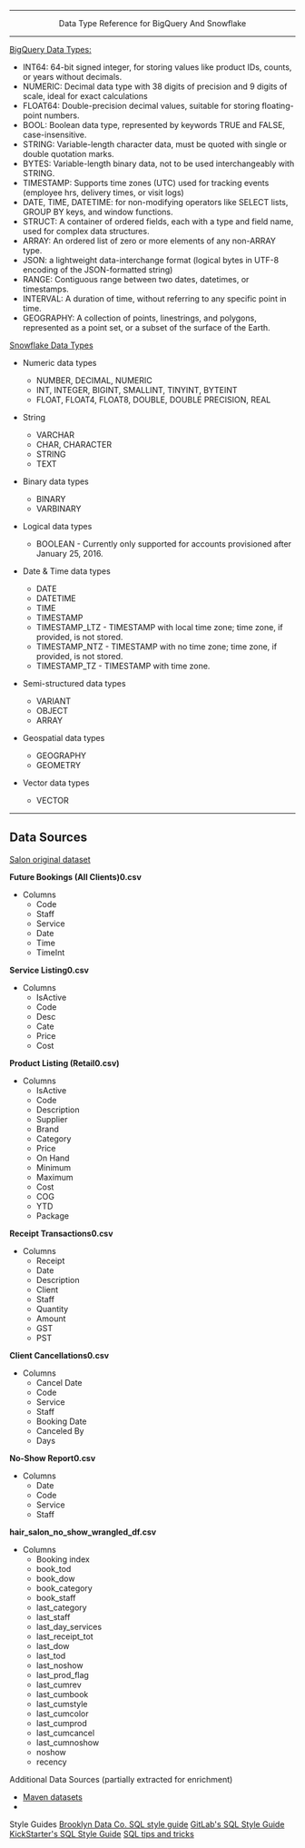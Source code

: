 ----------

<p align="center">
  Data Type Reference for BigQuery And Snowflake
</p>

----------

[BigQuery Data Types:](https://cloud.google.com/bigquery/docs/reference/standard-sql/data-types)

- INT64: 64-bit signed integer, for storing values like product IDs, counts, or years without decimals.
- NUMERIC: Decimal data type with 38 digits of precision and 9 digits of scale, ideal for exact calculations
- FLOAT64: Double-precision decimal values, suitable for storing floating-point numbers.
- BOOL: Boolean data type, represented by keywords TRUE and FALSE, case-insensitive.
- STRING: Variable-length character data, must be quoted with single or double quotation marks.
- BYTES: Variable-length binary data, not to be used interchangeably with STRING.
- TIMESTAMP: Supports time zones (UTC) used for tracking events (employee hrs, delivery times, or visit logs)
- DATE, TIME, DATETIME: for non-modifying operators like SELECT lists, GROUP BY keys, and window functions.
- STRUCT: A container of ordered fields, each with a type and field name, used for complex data structures.
- ARRAY: An ordered list of zero or more elements of any non-ARRAY type.
- JSON: a lightweight data-interchange format (logical bytes in UTF-8 encoding of the JSON-formatted string)
- RANGE: Contiguous range between two dates, datetimes, or timestamps.
- INTERVAL: A duration of time, without referring to any specific point in time.
- GEOGRAPHY: A collection of points, linestrings, and polygons, represented as a point set, or a subset of the surface of the Earth.

[Snowflake Data Types](https://docs.snowflake.com/en/sql-reference/intro-summary-data-types)

* Numeric data types
  - NUMBER, DECIMAL, NUMERIC
  - INT, INTEGER, BIGINT, SMALLINT, TINYINT, BYTEINT
  - FLOAT, FLOAT4, FLOAT8, DOUBLE, DOUBLE PRECISION, REAL 

* String 
  - VARCHAR
  - CHAR, CHARACTER
  - STRING
  - TEXT

* Binary data types
  - BINARY
  - VARBINARY

* Logical data types
  - BOOLEAN - Currently only supported for accounts provisioned after January 25, 2016.

* Date & Time data types
  - DATE
  - DATETIME
  - TIME
  - TIMESTAMP
  - TIMESTAMP_LTZ - TIMESTAMP with local time zone; time zone, if provided, is not stored.
  - TIMESTAMP_NTZ - TIMESTAMP with no time zone; time zone, if provided, is not stored.
  - TIMESTAMP_TZ - TIMESTAMP with time zone.

* Semi-structured data types
  - VARIANT
  - OBJECT
  - ARRAY

* Geospatial data types
  - GEOGRAPHY
  - GEOMETRY

* Vector data types
  - VECTOR

----------
Data Sources
----------

[Salon original dataset](https://www.kaggle.com/datasets/frederickferguson/hair-salon-no-show-data-set?select=Receipt+Transactions0.csv)

**Future Bookings (All Clients)0.csv**
* Columns
    - Code
    - Staff
    - Service
    - Date
    - Time
    - TimeInt

**Service Listing0.csv**
* Columns
    - IsActive
    - Code
    - Desc
    - Cate
    - Price
    - Cost

**Product Listing (Retail0.csv)**
* Columns
    - IsActive
    - Code
    - Description
    - Supplier
    - Brand
    - Category
    - Price
    - On Hand
    - Minimum
    - Maximum
    - Cost
    - COG
    - YTD
    - Package

**Receipt Transactions0.csv**
* Columns
    - Receipt
    - Date
    - Description
    - Client
    - Staff
    - Quantity
    - Amount
    - GST
    - PST

**Client Cancellations0.csv**
* Columns
    - Cancel Date 
    - Code
    - Service
    - Staff
    - Booking Date
    - Canceled By
    - Days

**No-Show Report0.csv**
* Columns
    - Date
    - Code
    - Service
    - Staff

**hair_salon_no_show_wrangled_df.csv**
* Columns
    - Booking index
    - book_tod
    - book_dow
    - book_category
    - book_staff
    - last_category
    - last_staff
    - last_day_services
    - last_receipt_tot
    - last_dow
    - last_tod
    - last_noshow
    - last_prod_flag
    - last_cumrev
    - last_cumbook
    - last_cumstyle
    - last_cumcolor
    - last_cumprod
    - last_cumcancel
    - last_cumnoshow
    - noshow
    - recency

Additional Data Sources (partially extracted for enrichment)
- [Maven datasets](https://www.mavenanalytics.io/data-playground)
- 

Style Guides
[Brooklyn Data Co. SQL style guide](https://github.com/brooklyn-data/co/blob/main/sql_style_guide.md)
[GitLab's SQL Style Guide](https://handbook.gitlab.com/handbook/enterprise-data/platform/sql-style-guide/)
[KickStarter's SQL Style Guide](https://gist.github.com/fredbenenson/7bb92718e19138c20591)
[SQL tips and tricks](https://github.com/ben-n93/SQL-tips-and-tricks#readme)
